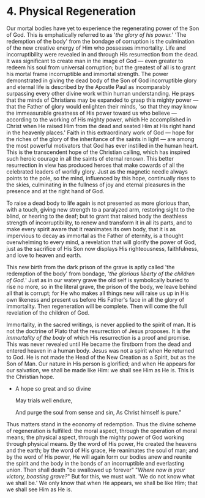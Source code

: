 # 4. Physical Regeneration

Our mortal bodies have yet to experience the regenerating power of the Son of God. This is emphatically referred to as '*the glory of his power.*' 'The redemption of the body' from the bondage of corruption is the culmination of the new creative energy of Him who possesses immortality. Life and incorruptibility were revealed in and through His resurrection from the dead. It was significant to create man in the image of God — even greater to redeem his soul from universal corruption; but the greatest of all is to grant his mortal frame incorruptible and immortal strength. The power demonstrated in giving the dead body of the Son of God incorruptible glory and eternal life is described by the Apostle Paul as incomparably surpassing every other divine work within human understanding. He prays that the minds of Christians may be expanded to grasp this mighty power — that the Father of glory would enlighten their minds, 'so that they may know the immeasurable greatness of His power toward us who believe — according to the working of His mighty power, which He accomplished in Christ when He raised Him from the dead and seated Him at His right hand in the heavenly places.' Faith in this extraordinary work of God — hope for the riches of the glory of the inheritance of the saints in light — are among the most powerful motivators that God has ever instilled in the human heart. This is the transcendent hope of the Christian calling, which has inspired such heroic courage in all the saints of eternal renown. This better resurrection in view has produced heroes that make cowards of all the celebrated leaders of worldly glory. Just as the magnetic needle always points to the pole, so the mind, influenced by this hope, continually rises to the skies, culminating in the fullness of joy and eternal pleasures in the presence and at the right hand of God.

To raise a dead body to life again is not presented as more glorious than, with a touch, giving new strength to a paralyzed arm, restoring sight to the blind, or hearing to the deaf; but to grant that raised body the deathless strength of incorruptibility, to renew and transform it in all its parts, and to make every spirit aware that it reanimates its own body, that it is as impervious to decay as immortal as the Father of eternity, is a thought overwhelming to every mind, a revelation that will glorify the power of God, just as the sacrifice of His Son now displays His righteousness, faithfulness, and love to heaven and earth.

This new birth from the dark prison of the grave is aptly called 'the redemption of the body' from bondage, '*the glorious liberty of the children of God.*' Just as in our watery grave the old self is symbolically buried to rise no more, so in the literal grave, the prison of the body, we leave behind all that is corrupt; for He who makes all things new will raise us up in His own likeness and present us before His Father's face in all the glory of immortality. Then regeneration will be complete. Then will come the full revelation of the children of God.

Immortality, in the sacred writings, is never applied to the spirit of man. It is not the doctrine of Plato that the resurrection of Jesus proposes. It is the *immortality of the body* of which His resurrection is a proof and promise. This was never revealed until He became the firstborn from the dead and entered heaven in a human body. Jesus was not a spirit when He returned to God. He is not made the Head of the New Creation as a Spirit, but as the Son of Man. Our nature in His person is glorified; and when He appears for our salvation, we shall be made like Him: we shall see Him as He is. This is the Christian hope.

- A hope so great and so divine

  May trials well endure,

  And purge the soul from sense and sin,  As Christ himself is pure."

Thus matters stand in the economy of redemption. Thus the divine scheme of regeneration is fulfilled: the moral aspect, through the operation of moral means; the physical aspect, through the mighty power of God working through physical means. By the word of His power, He created the heavens and the earth; by the word of His grace, He reanimates the soul of man; and by the word of His power, He will again form our bodies anew and reunite the spirit and the body in the bonds of an incorruptible and everlasting union. Then shall death "be swallowed up forever" "*Where now is your victory, boasting grave?*" But for this, we must wait. 'We do not know what we shall be.' We only know that when He appears, we shall be like Him; that we shall see Him as He is.
